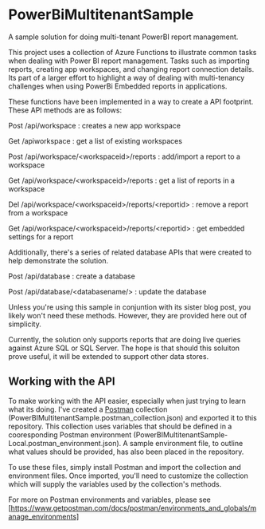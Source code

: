 # PowerBiMultitenantSample
A sample solution for doing multi-tenant PowerBI report management. 

This project uses a collection of Azure Functions to illustrate common tasks when dealing with Power BI report management. Tasks such as importing reports, creating app workspaces, and changing report connection details. Its part of a larger effort to highlight a way of dealing with multi-tenancy challenges when using PowerBi Embedded reports in applications.

These functions have been implemented in a way to create a API footprint. These API methods are as follows:

Post /api/workspace : creates a new app workspace

Get /apiworkspace : get a list of existing workspaces

Post /api/workspace/\<workspaceid\>/reports : add/import a report to a workspace

Get /api/workspace/\<workspaceid\>/reports : get a list of reports in a workspace

Del /api/workspace/\<workspaceid\>/reports/\<reportid\> : remove a report from a workspace

Get /api/workspace/\<workspaceid\>/reports/\<reportid\> : get embedded settings for a report

Additionally, there's a series of related database APIs that were created to help demonstrate the solution.

Post /api/database : create a database

Post /api/database/\<databasename/> : update the database

Unless you're using this sample in conjuntion with its sister blog post, you likely won't need these methods. However, they are provided here out of simplicity. 

Currently, the solution only supports reports that are doing live queries against Azure SQL or SQL Server. The hope is that should this soluiton prove useful, it will be extended to support other data stores.

## Working with the API
To make working with the API easier, especially when just trying to learn what its doing. I've created a [Postman](https://www.getpostman.com/) collection (PowerBIMultitenantSample.postman_collection.json) and exported it to this repository. This collection uses variables that should be defined in a cooresponding Postman environment (PowerBIMultitenantSample-Local.postman_environment.json). A sample environment file, to outline what values should be provided, has also been placed in the repository.

To use these files, simply install Postman and import the collection and environment files. Once imported, you'll need to customize the collection which will supply the variables used by the collection's methods. 

For more on Postman environments and variables, please see [https://www.getpostman.com/docs/postman/environments_and_globals/manage_environments]



